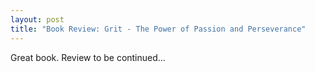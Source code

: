 ```yaml
---
layout: post
title: "Book Review: Grit - The Power of Passion and Perseverance"
---
```


Great book. Review to be continued...

